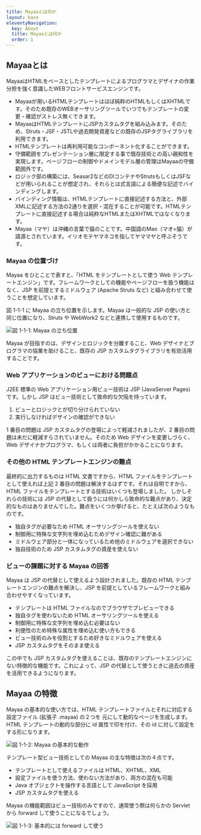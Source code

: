 ```yaml
---
title: Mayaaとは何か
layout: base
eleventyNavigation:
  key: About
  title: Mayaaとは何か
  order: 1
---
```


## Mayaaとは

MayaaはHTMLをベースとしたテンプレートによるプログラマとデザイナの作業分担を強く意識したWEBフロントサービスエンジンです。

* Mayaaが用いるHTMLテンプレートはほぼ純粋のHTMLもしくはXHTMLです。そのため既存のWEBオーサリングツールでいつでもテンプレートの変更・確認がストレス無くできます。 
* MayaaはHTMLテンプレートにJSPカスタムタグを組み込みます。そのため、Struts・JSF・JSTLや過去開発資産などの既存のJSPタグライブラリを利用できます。 
* HTMLテンプレートは再利用可能なコンポーネント化することができます。
* 守備範囲をプレゼンテーション層に限定する事で既存技術との高い親和性を実現します。ページフローの制御やドメインモデル層の管理はMayaaの守備範囲外です。
* ロジック部の構築には、Seasar2などのDIコンテナやStrutsもしくはJSFなどが用いられることが想定され、それらとは式言語による簡便な記述でバインディングします。
* バインディング情報は、HTMLテンプレートに直接記述する方法と、外部XMLに記述する方法の2通りを選択・混在することが可能です。HTMLテンプレートに直接記述する場合は純粋なHTMLまたはXHTMLではなくなります。
* Mayaa（マヤ）は沖縄の言葉で猫のことです。中国語のMao（マオ=猫）が語源とされています。イリオモテヤマネコを指してヤママヤと呼ぶそうです。

### Mayaa の位置づけ

Mayaa をひとことで表すと、「HTML をテンプレートとして使う Web テンプレートエンジン」です。フレームワークとしての機能やページフローを扱う機能はなく、JSP を前提とするミドルウェア (Apache Struts など) と組み合わせて使うことを想定しています。

図 1-1-1 に Mayaa の立ち位置を示します。Mayaa は一般的な JSP の使い方と同じ位置になり、Struts や WebWork2 などと連携して使用するものです。

![図 1-1-1: Mayaa の立ち位置](/images/about_mayaa_position.gif)

Mayaa が目指すのは、デザインとロジックを分離すること、Web デザイナとプログラマの協業を助けること、既存の JSP カスタムタグライブラリを有効活用することです。

### Web アプリケーションのビューにおける問題点
J2EE 標準の Web アプリケーション用ビュー技術は JSP (JavaServer Pages) です。しかし JSP はビュー技術として致命的な欠陥を持っています。

1. ビューとロジックとが切り分けられていない
2. 実行しなければデザインの確認ができない

1 番目の問題は JSP カスタムタグの登場によって軽減されましたが、2 番目の問題は未だに軽減すらされていません。そのため Web デザインを変更しづらく、Web デザイナかプログラマ、もしくは両者に負担がかかることになります。

### その他の HTML テンプレートエンジンの難点
最終的に出力するものは HTML 文書ですから、HTML ファイルをテンプレートとして使えれば上記 2 番目の問題は解決するはずです。それは自明ですから、HTML ファイルをテンプレートとする技術はいくつも登場しました。
しかしそれらの技術には JSP の代替として扱うには何かしら致命的な難点があり、決定的なものはありませんでした。難点をいくつか挙げると、たとえば次のようなものです。

* 独自タグが必要なため HTML オーサリングツールを使えない
* 制御用に特殊な文字列を埋め込むためデザイン確認に難がある
* ミドルウェア部分と一体になっているため他のミドルウェアを選択できない
* 独自技術のため JSP カスタムタグの資産を使えない

### ビューの課題に対する Mayaa の回答
Mayaa は JSP の代替として使えるよう設計されました。既存の HTML テンプレートエンジンの難点を解決し、JSP を前提としているフレームワークと組み合わせやすくなっています。

* テンプレートは HTML ファイルなのでブラウザでプレビューできる
* 独自タグを使わないため HTML オーサリングツールを使える
* 制御用に特殊な文字列を埋め込む必要はない
* 利便性のため特殊な属性を埋め込む使い方もできる
* ビュー技術のみを役割とするため好きなミドルウェアを使える
* JSP カスタムタグをそのまま使える

この中でも JSP カスタムタグを使えることは、既存のテンプレートエンジンにない特徴的な機能です。これによって、JSP の代替として使うときに過去の資産を活用できるようになります。

## Mayaa の特徴

Mayaa の基本的な使い方では、HTML テンプレートファイルとそれに対応する設定ファイル (拡張子 .mayaa) の２つを
元にして動的なページを生成します。HTML テンプレートの動的な部分に id 属性で印を付け、その id に対して設定をする形になります。

![図 1-1-2: Mayaa の基本的な動作](/images/about_mayaa_standard.gif)

テンプレート型ビュー技術としての Mayaa の主な特徴は次の４点です。

* テンプレートとして使えるファイルは HTML、XHTML、XML
* 設定ファイルを使う方法、使わない方法があり、両方の混在も可能
* Java オブジェクトを操作する言語として JavaScript を採用
* JSP カスタムタグを使える

Mayaa の機能範囲はビュー技術のみですので、通常使う際は何らかの Servlet から forward して使うことになるでしょう。

![図 1-1-3: 基本的には forward して使う](/images/about_mayaa_forward.gif)
